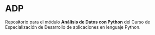# ADP
Repositorio para el módulo **Análisis de Datos con Python** del Curso de Especialización de Desarrollo de aplicaciones en lenguaje Python.
